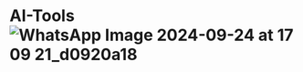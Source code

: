 # AI-Tools![WhatsApp Image 2024-09-24 at 17 09 21_d0920a18](https://github.com/user-attachments/assets/6eb76ab2-82b5-4e4d-af8e-2d5c99df6656)
